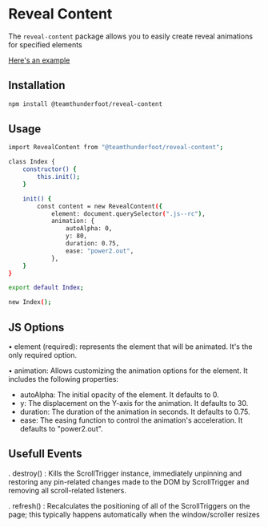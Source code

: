 # Reveal Content

The `reveal-content` package allows you to easily create reveal animations for specified elements

[Here's an example](https://team-thunderfoot.github.io/reveal-content/)

## Installation

```sh
npm install @teamthunderfoot/reveal-content
```

## Usage

```sh
import RevealContent from "@teamthunderfoot/reveal-content";

class Index {
    constructor() {
        this.init();
    }

    init() {
        const content = new RevealContent({
            element: document.querySelector(".js--rc"),
            animation: {
                autoAlpha: 0,
                y: 80,
                duration: 0.75,
                ease: "power2.out",
            },
    }
}

export default Index;

new Index();
```

## JS Options

• element (required): represents the element that will be animated. It's the only required option.

• animation: Allows customizing the animation options for the element. It includes the following properties:

-   autoAlpha: The initial opacity of the element. It defaults to 0.
-   y: The displacement on the Y-axis for the animation. It defaults to 30.
-   duration: The duration of the animation in seconds. It defaults to 0.75.
-   ease: The easing function to control the animation's acceleration. It defaults to "power2.out".

## Usefull Events

. destroy() : Kills the ScrollTrigger instance, immediately unpinning and restoring any pin-related changes made to the DOM by ScrollTrigger and removing all scroll-related listeners.

. refresh() : Recalculates the positioning of all of the ScrollTriggers on the page; this typically happens automatically when the window/scroller resizes
